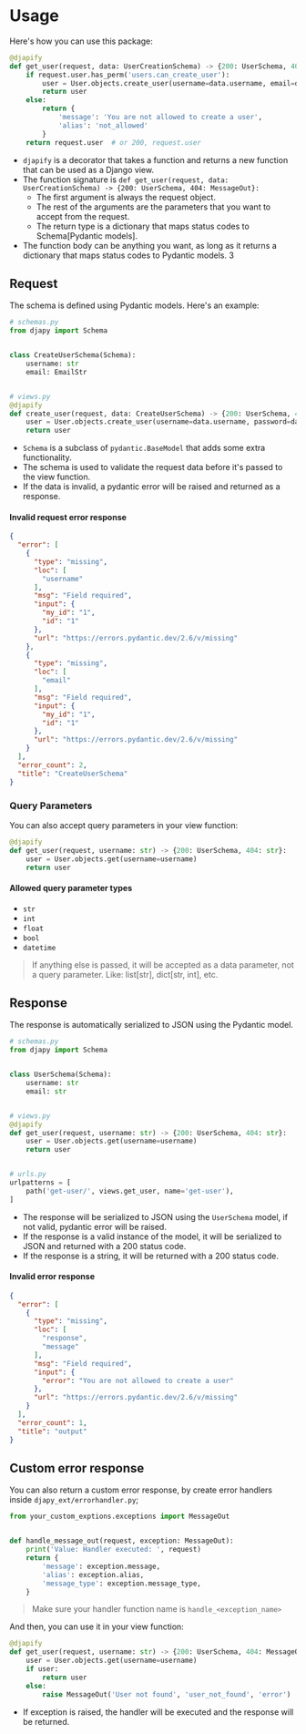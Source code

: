 # Usage

Here's how you can use this package:

```python
@djapify
def get_user(request, data: UserCreationSchema) -> {200: UserSchema, 404: MessageOut}:
    if request.user.has_perm('users.can_create_user'):
        user = User.objects.create_user(username=data.username, email=data.email)
        return user
    else:
        return {
            'message': 'You are not allowed to create a user',
            'alias': 'not_allowed'
        }
    return request.user  # or 200, request.user
```

- `djapify` is a decorator that takes a function and returns a new function that can be used as a Django view.
- The function signature is `def get_user(request, data: UserCreationSchema) -> {200: UserSchema, 404: MessageOut}:`
    - The first argument is always the request object.
    - The rest of the arguments are the parameters that you want to accept from the request.
    - The return type is a dictionary that maps status codes to Schema[Pydantic models].
- The function body can be anything you want, as long as it returns a dictionary that maps status codes to Pydantic
  models.
  3

## Request

The schema is defined using Pydantic models. Here's an example:

```python
# schemas.py
from djapy import Schema


class CreateUserSchema(Schema):
    username: str
    email: EmailStr


# views.py
@djapify
def create_user(request, data: CreateUserSchema) -> {200: UserSchema, 400: str}:
    user = User.objects.create_user(username=data.username, password=data.password)
    return user
```

- `Schema` is a subclass of `pydantic.BaseModel` that adds some extra functionality.
- The schema is used to validate the request data before it's passed to the view function.
- If the data is invalid, a pydantic error will be raised and returned as a response.

#### Invalid request error response

```json
{
  "error": [
    {
      "type": "missing",
      "loc": [
        "username"
      ],
      "msg": "Field required",
      "input": {
        "my_id": "1",
        "id": "1"
      },
      "url": "https://errors.pydantic.dev/2.6/v/missing"
    },
    {
      "type": "missing",
      "loc": [
        "email"
      ],
      "msg": "Field required",
      "input": {
        "my_id": "1",
        "id": "1"
      },
      "url": "https://errors.pydantic.dev/2.6/v/missing"
    }
  ],
  "error_count": 2,
  "title": "CreateUserSchema"
}
```

### Query Parameters

You can also accept query parameters in your view function:

```python
@djapify
def get_user(request, username: str) -> {200: UserSchema, 404: str}:
    user = User.objects.get(username=username)
    return user
```

#### Allowed query parameter types

- `str`
- `int`
- `float`
- `bool`
- `datetime`

> If anything else is passed, it will be accepted as a data parameter, not a query parameter.
> Like: list[str], dict[str, int], etc.

## Response

The response is automatically serialized to JSON using the Pydantic model.

```python
# schemas.py
from djapy import Schema


class UserSchema(Schema):
    username: str
    email: str


# views.py
@djapify
def get_user(request, username: str) -> {200: UserSchema, 404: str}:
    user = User.objects.get(username=username)
    return user


# urls.py
urlpatterns = [
    path('get-user/', views.get_user, name='get-user'),
]
```

- The response will be serialized to JSON using the `UserSchema` model, if not valid, pydantic error will be raised.
- If the response is a valid instance of the model, it will be serialized to JSON and returned with a 200 status code.
- If the response is a string, it will be returned with a 200 status code.

#### Invalid error response

```json
{
  "error": [
    {
      "type": "missing",
      "loc": [
        "response",
        "message"
      ],
      "msg": "Field required",
      "input": {
        "error": "You are not allowed to create a user"
      },
      "url": "https://errors.pydantic.dev/2.6/v/missing"
    }
  ],
  "error_count": 1,
  "title": "output"
}
```

## Custom error response

You can also return a custom error response, by create error handlers inside `djapy_ext/errorhandler.py`;

```python
from your_custom_exptions.exceptions import MessageOut


def handle_message_out(request, exception: MessageOut):
    print('Value: Handler executed: ', request)
    return {
        'message': exception.message,
        'alias': exception.alias,
        'message_type': exception.message_type,
    }
```

> Make sure your handler function name is `handle_<exception_name>`

And then, you can use it in your view function:

```python
@djapify
def get_user(request, username: str) -> {200: UserSchema, 404: MessageOut}:
    user = User.objects.get(username=username)
    if user:
        return user
    else:
        raise MessageOut('User not found', 'user_not_found', 'error')
```

- If exception is raised, the handler will be executed and the response will be returned.


